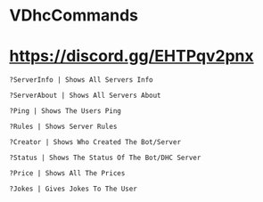 # VDhcCommands
# https://discord.gg/EHTPqv2pnx
<!--Source code-->
```
?ServerInfo | Shows All Servers Info
```
```
?ServerAbout | Shows All Servers About
```
```
?Ping | Shows The Users Ping
```
```
?Rules | Shows Server Rules
```
```
?Creator | Shows Who Created The Bot/Server
```
```
?Status | Shows The Status Of The Bot/DHC Server
```
```
?Price | Shows All The Prices
```
```
?Jokes | Gives Jokes To The User
```
